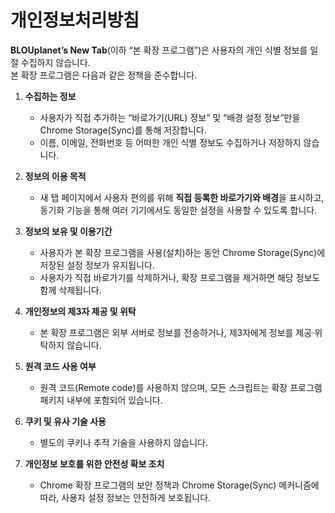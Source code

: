 # 개인정보처리방침

**BLOUplanet’s New Tab**(이하 “본 확장 프로그램”)은 사용자의 개인 식별 정보를 일절 수집하지 않습니다.  
본 확장 프로그램은 다음과 같은 정책을 준수합니다.

1. **수집하는 정보**  
   - 사용자가 직접 추가하는 “바로가기(URL) 정보” 및 “배경 설정 정보”만을 Chrome Storage(Sync)를 통해 저장합니다.  
   - 이름, 이메일, 전화번호 등 어떠한 개인 식별 정보도 수집하거나 저장하지 않습니다.

2. **정보의 이용 목적**  
   - 새 탭 페이지에서 사용자 편의를 위해 **직접 등록한 바로가기와 배경**을 표시하고, 동기화 기능을 통해 여러 기기에서도 동일한 설정을 사용할 수 있도록 합니다.

3. **정보의 보유 및 이용기간**  
   - 사용자가 본 확장 프로그램을 사용(설치)하는 동안 Chrome Storage(Sync)에 저장된 설정 정보가 유지됩니다.  
   - 사용자가 직접 바로가기를 삭제하거나, 확장 프로그램을 제거하면 해당 정보도 함께 삭제됩니다.

4. **개인정보의 제3자 제공 및 위탁**  
   - 본 확장 프로그램은 외부 서버로 정보를 전송하거나, 제3자에게 정보를 제공·위탁하지 않습니다.

5. **원격 코드 사용 여부**  
   - 원격 코드(Remote code)를 사용하지 않으며, 모든 스크립트는 확장 프로그램 패키지 내부에 포함되어 있습니다.

6. **쿠키 및 유사 기술 사용**  
   - 별도의 쿠키나 추적 기술을 사용하지 않습니다.

7. **개인정보 보호를 위한 안전성 확보 조치**  
   - Chrome 확장 프로그램의 보안 정책과 Chrome Storage(Sync) 메커니즘에 따라, 사용자 설정 정보는 안전하게 보호됩니다.
